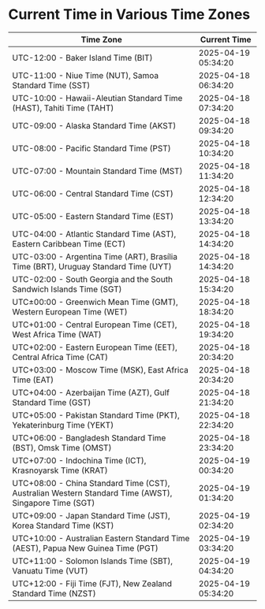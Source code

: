 # Current Time in Various Time Zones

| Time Zone | Current Time |
|-----------|--------------|
| UTC-12:00 - Baker Island Time (BIT) | 2025-04-19 05:34:20 |
| UTC-11:00 - Niue Time (NUT), Samoa Standard Time (SST) | 2025-04-18 06:34:20 |
| UTC-10:00 - Hawaii-Aleutian Standard Time (HAST), Tahiti Time (TAHT) | 2025-04-18 07:34:20 |
| UTC-09:00 - Alaska Standard Time (AKST) | 2025-04-18 09:34:20 |
| UTC-08:00 - Pacific Standard Time (PST) | 2025-04-18 10:34:20 |
| UTC-07:00 - Mountain Standard Time (MST) | 2025-04-18 11:34:20 |
| UTC-06:00 - Central Standard Time (CST) | 2025-04-18 12:34:20 |
| UTC-05:00 - Eastern Standard Time (EST) | 2025-04-18 13:34:20 |
| UTC-04:00 - Atlantic Standard Time (AST), Eastern Caribbean Time (ECT) | 2025-04-18 14:34:20 |
| UTC-03:00 - Argentina Time (ART), Brasília Time (BRT), Uruguay Standard Time (UYT) | 2025-04-18 14:34:20 |
| UTC-02:00 - South Georgia and the South Sandwich Islands Time (SGT) | 2025-04-18 15:34:20 |
| UTC±00:00 - Greenwich Mean Time (GMT), Western European Time (WET) | 2025-04-18 18:34:20 |
| UTC+01:00 - Central European Time (CET), West Africa Time (WAT) | 2025-04-18 19:34:20 |
| UTC+02:00 - Eastern European Time (EET), Central Africa Time (CAT) | 2025-04-18 20:34:20 |
| UTC+03:00 - Moscow Time (MSK), East Africa Time (EAT) | 2025-04-18 20:34:20 |
| UTC+04:00 - Azerbaijan Time (AZT), Gulf Standard Time (GST) | 2025-04-18 21:34:20 |
| UTC+05:00 - Pakistan Standard Time (PKT), Yekaterinburg Time (YEKT) | 2025-04-18 22:34:20 |
| UTC+06:00 - Bangladesh Standard Time (BST), Omsk Time (OMST) | 2025-04-18 23:34:20 |
| UTC+07:00 - Indochina Time (ICT), Krasnoyarsk Time (KRAT) | 2025-04-19 00:34:20 |
| UTC+08:00 - China Standard Time (CST), Australian Western Standard Time (AWST), Singapore Time (SGT) | 2025-04-19 01:34:20 |
| UTC+09:00 - Japan Standard Time (JST), Korea Standard Time (KST) | 2025-04-19 02:34:20 |
| UTC+10:00 - Australian Eastern Standard Time (AEST), Papua New Guinea Time (PGT) | 2025-04-19 03:34:20 |
| UTC+11:00 - Solomon Islands Time (SBT), Vanuatu Time (VUT) | 2025-04-19 04:34:20 |
| UTC+12:00 - Fiji Time (FJT), New Zealand Standard Time (NZST) | 2025-04-19 05:34:20 |
